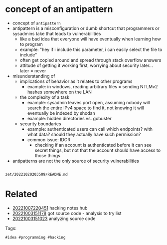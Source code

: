 # concept of an antipattern

- concept of `antipattern`
- antipattern is a misconfiguration or dumb shortcut that programmers or sysadmins take that leads to vulnerabilities
  - like a bad idea that everyone will have eventually when learning how to program
  - example: "hey if i include this parameter, i can easily select the file to include"
  - often get copied around and spread through stack overflow answers
  - attitude of getting it working first, worrying about security later... later = never
- misunderstanding of
  - implications of behavior as it relates to other programs
    - example: in windows, reading arbitrary files = sending NTLMv2 hashes somewhere on the LAN
  - the complexity of a task
    - example: sysadmin leaves port open, assuming nobody will search the entire IPv4 space to find it, not knowing it will eventually be indexed by shodan
    - example: hidden directories vs. gobuster
  - security boundaries
    - example: authenticated users can call which endpoints? with what data? should they actually have such permission?
    - common issue: IDOR
      - checking if an account is authenticated before it can see secret things, but not that the account should have access to those things
- antipatterns are not the only source of security vulnerabilities

```
```

` zet/20221020203509/README.md `

# Related

- [20221007220451](/zet/20221007220451/README.md) hacking notes hub
- [20221003151178](/zet/20221003151178/README.md) got source code - analysis to try list
- [20221003151023](/zet/20221003151023/README.md) analyzing source code

Tags:

    #idea #programming #hacking

